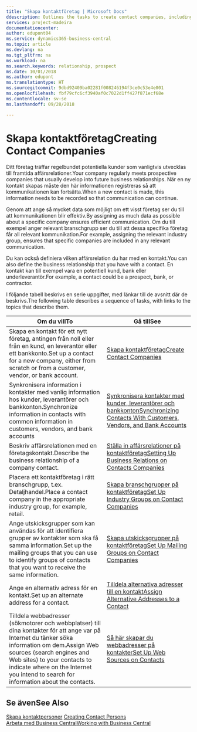 ```yaml
---
title: "Skapa kontaktföretag | Microsoft Docs"
ddescription: Outlines the tasks to create contact companies, including assigning relevant data about prospects and defining the business relationships you have with companies.
services: project-madeira
documentationcenter: 
author: edupont04
ms.service: dynamics365-business-central
ms.topic: article
ms.devlang: na
ms.tgt_pltfrm: na
ms.workload: na
ms.search.keywords: relationship, prospect
ms.date: 10/01/2018
ms.author: edupont
ms.translationtype: HT
ms.sourcegitcommit: 9dbd92409ba02281f008246194f3ce0c53e4e001
ms.openlocfilehash: fbf79cfc6cf3940af0c7022d1ff427f871ecf68e
ms.contentlocale: sv-se
ms.lasthandoff: 09/28/2018

---
```

# <a name="creating-contact-companies"></a><span data-ttu-id="67d91-102">Skapa kontaktföretag</span><span class="sxs-lookup"><span data-stu-id="67d91-102">Creating Contact Companies</span></span>
<span data-ttu-id="67d91-103">Ditt företag träffar regelbundet potentiella kunder som vanligtvis utvecklas till framtida affärsrelationer.</span><span class="sxs-lookup"><span data-stu-id="67d91-103">Your company regularly meets prospective companies that usually develop into future business relationships.</span></span> <span data-ttu-id="67d91-104">När en ny kontakt skapas måste den här informationen registreras så att kommunikationen kan fortsätta.</span><span class="sxs-lookup"><span data-stu-id="67d91-104">When a new contact is made, this information needs to be recorded so that communication can continue.</span></span>

<span data-ttu-id="67d91-105">Genom att ange så mycket data som möjligt om ett visst företag ser du till att kommunikationen blir effektiv.</span><span class="sxs-lookup"><span data-stu-id="67d91-105">By assigning as much data as possible about a specific company ensures efficient communication.</span></span> <span data-ttu-id="67d91-106">Om du till exempel anger relevant branschgrupp ser du till att dessa specifika företag får all relevant kommunikation.</span><span class="sxs-lookup"><span data-stu-id="67d91-106">For example, assigning the relevant industry group, ensures that specific companies are included in any relevant communication.</span></span>

<span data-ttu-id="67d91-107">Du kan också definiera vilken affärsrelation du har med en kontakt.</span><span class="sxs-lookup"><span data-stu-id="67d91-107">You can also define the business relationship that you have with a contact.</span></span> <span data-ttu-id="67d91-108">En kontakt kan till exempel vara en potentiell kund, bank eller underleverantör.</span><span class="sxs-lookup"><span data-stu-id="67d91-108">For example, a contact could be a prospect, bank, or contractor.</span></span>

<span data-ttu-id="67d91-109">I följande tabell beskrivs en serie uppgifter, med länkar till de avsnitt där de beskrivs.</span><span class="sxs-lookup"><span data-stu-id="67d91-109">The following table describes a sequence of tasks, with links to the topics that describe them.</span></span>

| <span data-ttu-id="67d91-110">Om du vill</span><span class="sxs-lookup"><span data-stu-id="67d91-110">To</span></span> | <span data-ttu-id="67d91-111">Gå till</span><span class="sxs-lookup"><span data-stu-id="67d91-111">See</span></span> |
| --- | --- |
| <span data-ttu-id="67d91-112">Skapa en kontakt för ett nytt företag, antingen från noll eller från en kund, en leverantör eller ett bankkonto.</span><span class="sxs-lookup"><span data-stu-id="67d91-112">Set up a contact for a new company, either from scratch or from a customer, vendor, or bank account.</span></span> |[<span data-ttu-id="67d91-113">Skapa kontaktföretag</span><span class="sxs-lookup"><span data-stu-id="67d91-113">Create Contact Companies</span></span>](marketing-how-create-contact-companies.md) |
| <span data-ttu-id="67d91-114">Synkronisera information i kontakter med vanlig information hos kunder, leverantörer och bankkonton.</span><span class="sxs-lookup"><span data-stu-id="67d91-114">Synchronize information in contacts with common information in customers, vendors, and bank accounts</span></span> |[<span data-ttu-id="67d91-115">Synkronisera kontakter med kunder, leverantörer och bankkonton</span><span class="sxs-lookup"><span data-stu-id="67d91-115">Synchronizing Contacts With Customers, Vendors, and Bank Accounts</span></span>](marketing-synchronize-contacts-customers-vendors-bank-accounts.md) |
| <span data-ttu-id="67d91-116">Beskriv affärsrelationen med en företagskontakt.</span><span class="sxs-lookup"><span data-stu-id="67d91-116">Describe the business relationship of a company contact.</span></span> |[<span data-ttu-id="67d91-117">Ställa in affärsrelationer på kontaktföretag</span><span class="sxs-lookup"><span data-stu-id="67d91-117">Setting Up Business Relations on Contacts Companies</span></span>](marketing-business-relations.md) |
| <span data-ttu-id="67d91-118">Placera ett kontaktföretag i rätt branschgrupp, t.ex. Detaljhandel.</span><span class="sxs-lookup"><span data-stu-id="67d91-118">Place a contact company in the appropriate industry group, for example, retail.</span></span> |[<span data-ttu-id="67d91-119">Skapa branschgrupper på kontaktföretag</span><span class="sxs-lookup"><span data-stu-id="67d91-119">Set Up Industry Groups on Contact Companies</span></span>](marketing-industry-groups.md) |
| <span data-ttu-id="67d91-120">Ange utskicksgrupper som kan användas för att identifiera grupper av kontakter som ska få samma information.</span><span class="sxs-lookup"><span data-stu-id="67d91-120">Set up the mailing groups that you can use to identify groups of contacts that you want to receive the same information.</span></span> |[<span data-ttu-id="67d91-121">Skapa utskicksgrupper på kontaktföretag</span><span class="sxs-lookup"><span data-stu-id="67d91-121">Set Up Mailing Groups on Contact Companies</span></span>](marketing-mailing-groups.md) |
| <span data-ttu-id="67d91-122">Ange en alternativ adress för en kontakt.</span><span class="sxs-lookup"><span data-stu-id="67d91-122">Set up an alternate address for a contact.</span></span> |[<span data-ttu-id="67d91-123">Tilldela alternativa adresser till en kontakt</span><span class="sxs-lookup"><span data-stu-id="67d91-123">Assign Alternative Addresses to a Contact</span></span>](marketing-how-assign-alternate-address.md) |
| <span data-ttu-id="67d91-124">Tilldela webbadresser (sökmotorer och webbplatser) till dina kontakter för att ange var på Internet du tänker söka information om dem.</span><span class="sxs-lookup"><span data-stu-id="67d91-124">Assign Web sources (search engines and Web sites) to your contacts to indicate where on the Internet you intend to search for information about the contacts.</span></span> |[<span data-ttu-id="67d91-125">Så här skapar du webbadresser på kontakter</span><span class="sxs-lookup"><span data-stu-id="67d91-125">Set Up Web Sources on Contacts</span></span>](marketing-web-sources.md) |

## <a name="see-also"></a><span data-ttu-id="67d91-126">Se även</span><span class="sxs-lookup"><span data-stu-id="67d91-126">See Also</span></span>
<span data-ttu-id="67d91-127">[Skapa kontaktpersoner](marketing-create-contact-persons.md) </span><span class="sxs-lookup"><span data-stu-id="67d91-127">[Creating Contact Persons](marketing-create-contact-persons.md) </span></span>  
[<span data-ttu-id="67d91-128">Arbeta med Business Central</span><span class="sxs-lookup"><span data-stu-id="67d91-128">Working with Business Central</span></span>](ui-work-product.md)

